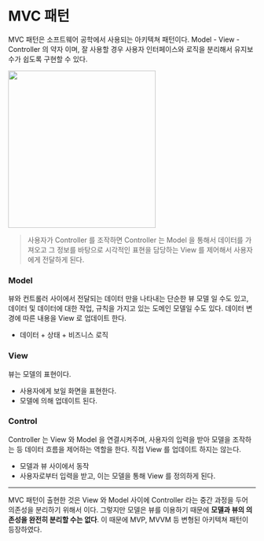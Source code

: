 # MVC 패턴
MVC 패턴은 소프트웨어 공학에서 사용되는 아키텍쳐 패턴이다.
Model - View - Controller 의 약자 이며, 잘 사용할 경우 사용자 인터페이스와 로직을 분리해서 유지보수가 쉽도록 구현할 수 있다. 


<img src="./images/mvc.png" width="300px" height="320px"/>

> 사용자가 Controller 를 조작하면 Controller 는 Model 을 통해서 데이터를 가져오고 그 정보를 바탕으로 
시각적인 표현을 담당하는 View 를 제어해서 사용자에게 전달하게 된다. 

### Model
뷰와 컨트롤러 사이에서 전달되는 데이터 만을 나타내는 단순한 뷰 모델 일 수도 있고, 데이터 및 데이터에 대한 작업, 규칙을 
가지고 있는 도메인 모델일 수도 있다. 데이터 변경에 따른 내용을 View 로 업데이트 한다. 
- 데이터 + 상태 + 비즈니스 로직


### View
뷰는 모델의 표현이다. 
- 사용자에게 보일 화면을 표현한다.
- 모델에 의해 업데이트 된다.


### Control
Controller 는 View 와 Model 을 연결시켜주며, 사용자의 입력을 받아 모델을 조작하는 등 데이터 흐름을 제어하는 역할을 한다. 
직접 View 를 업데이트 하지는 않는다. 
- 모델과 뷰 사이에서 동작
- 사용자로부터 입력을 받고, 이는 모델을 통해 View 를 정의하게 된다. 

---
MVC 패턴이 출현한 것은 View 와 Model 사이에 Controller 라는 중간 과정을 두어 의존성을 분리하기 위해서 이다. 그렇지만 
모델은 뷰를 이용하기 때문에 **모델과 뷰의 의존성을 완전히 분리할 수는 없다**. 이 때문에 MVP, MVVM 등 변형된 아키텍쳐 패턴이 등장하였다. 

